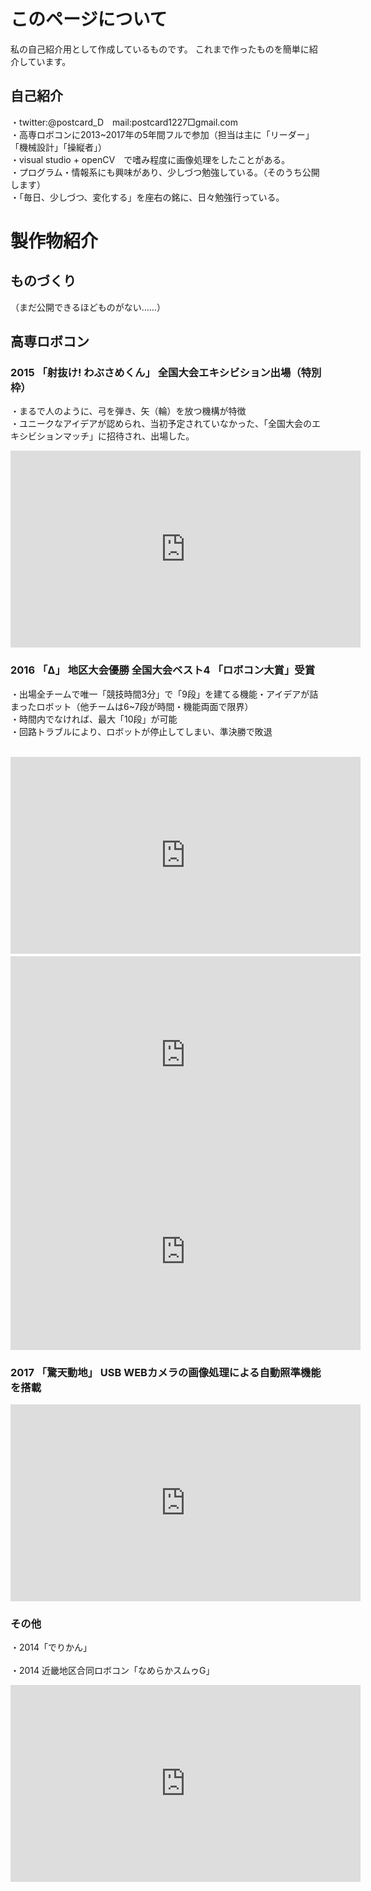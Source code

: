 # このページについて

私の自己紹介用として作成しているものです。
これまで作ったものを簡単に紹介しています。

## 自己紹介

・twitter:@postcard_D　mail:postcard1227□gmail.com <br>
・高専ロボコンに2013~2017年の5年間フルで参加（担当は主に「リーダー」「機械設計」「操縦者」） <br>
・visual studio + openCV　で嗜み程度に画像処理をしたことがある。 <br>
・プログラム・情報系にも興味があり、少しづつ勉強している。（そのうち公開します） <br>
・「毎日、少しづつ、変化する」を座右の銘に、日々勉強行っている。 <br>

# 製作物紹介
## ものづくり
（まだ公開できるほどものがない……）

## 高専ロボコン
### 2015 「射抜け! わぶさめくん」 全国大会エキシビション出場（特別枠）
・まるで人のように、弓を弾き、矢（輪）を放つ機構が特徴 <br>
・ユニークなアイデアが認められ、当初予定されていなかった、「全国大会のエキシビションマッチ」に招待され、出場した。 <br>
<iframe width="560" height="315" src="https://www.youtube.com/embed/lTdnFqRtYRk" frameborder="0" allow="autoplay; encrypted-media" allowfullscreen></iframe> <br>

### 2016 「Δ」 地区大会優勝 全国大会ベスト4 「ロボコン大賞」受賞
・出場全チームで唯一「競技時間3分」で「9段」を建てる機能・アイデアが詰まったロボット（他チームは6~7段が時間・機能両面で限界） <br>
・時間内でなければ、最大「10段」が可能 <br>
・回路トラブルにより、ロボットが停止してしまい、準決勝で敗退 <br> <br>
<iframe width="560" height="315" src="https://www.youtube.com/embed/AZon2v-amdA" frameborder="0" allow="autoplay; encrypted-media" allowfullscreen></iframe>　 <br>
<iframe width="560" height="315" src="https://www.youtube.com/embed/-lqfEvXRdB4" frameborder="0" allow="autoplay; encrypted-media" allowfullscreen></iframe> <br>
<iframe width="560" height="315" src="https://www.youtube.com/embed/YIe_nkQ3dNo" frameborder="0" allow="autoplay; encrypted-media" allowfullscreen></iframe> <br>

### 2017 「驚天動地」 USB WEBカメラの画像処理による自動照準機能を搭載

<iframe width="560" height="315" src="https://www.youtube.com/embed/H0PGt3KGWC8" frameborder="0" allow="autoplay; encrypted-media" allowfullscreen></iframe> <br>

### その他
・2014「でりかん」 <br>
 <br>
・2014 近畿地区合同ロボコン「なめらかスムゥG」 <br>
<iframe width="560" height="315" src="https://www.youtube.com/embed/M4YkIKK0T0k" frameborder="0" allow="autoplay; encrypted-media" allowfullscreen></iframe> <br>
